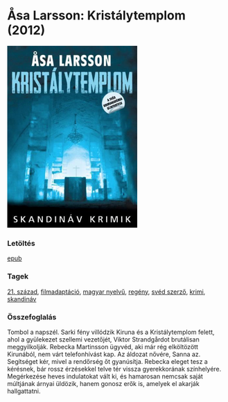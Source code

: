 # <a name="id_681">Åsa Larsson: Kristálytemplom (2012)</a>
<img src="https://github.com/BercziSandor/calibre_lib/raw/main/libs/main/Asa%20Larsson/Kristalytemplom%20%28681%29/cover.jpg" alt="cover" width="300"/>

### Letöltés
[epub](https://github.com/BercziSandor/calibre_lib/raw/main/libs/main/Asa%20Larsson/Kristalytemplom%20%28681%29/Kristalytemplom%20-%20Asa%20Larsson.epub)

### Tagek
[21. század](https://github.com/berczisandor/calibre_lib/blob/main/libs/main/tags/21.%20sz%c3%a1zad.md), [filmadaptáció](https://github.com/berczisandor/calibre_lib/blob/main/libs/main/tags/filmadapt%c3%a1ci%c3%b3.md), [magyar nyelvű](https://github.com/berczisandor/calibre_lib/blob/main/libs/main/tags/magyar%20nyelv%c5%b1.md), [regény](https://github.com/berczisandor/calibre_lib/blob/main/libs/main/tags/reg%c3%a9ny.md), [svéd szerző](https://github.com/berczisandor/calibre_lib/blob/main/libs/main/tags/sv%c3%a9d%20szerz%c5%91.md), [krimi](https://github.com/berczisandor/calibre_lib/blob/main/libs/main/tags/krimi.md), [skandináv](https://github.com/berczisandor/calibre_lib/blob/main/libs/main/tags/skandin%c3%a1v.md)

### Összefoglalás
<div>
<p>Tombol a napszél. Sarki fény villódzik Kiruna és a Kristálytemplom felett, ahol a gyülekezet szellemi vezetőjét, Viktor Strandgårdot brutálisan meggyilkolják. Rebecka Martinsson ügyvéd, aki már rég elköltözött Kirunából, nem várt telefonhívást kap. Az áldozat nővére, Sanna az. Segítséget kér, mivel a rendőrség őt gyanúsítja. Rebecka eleget tesz a kérésnek, bár rossz érzésekkel telve tér vissza gyerekkorának színhelyére. Megérkezése heves indulatokat vált ki, és hamarosan nemcsak saját múltjának árnyai üldözik, hanem gonosz erők is, amelyek el akarják hallgattatni.</p></div>


